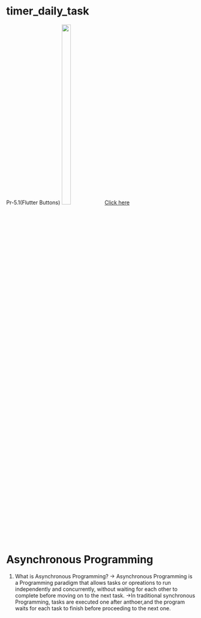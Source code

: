 # timer_daily_task
<p>
  Pr-5.1(Flutter Buttons)
  <img src="https://github.com/Krupaparmar30/timer_daily_task/assets/149374671/d827cc2f-31f0-488d-ba4a-6d9fb2940caf"width=22% height=35%>
  <a href="https://github.com/Krupaparmar30/timer_daily_task/blob/master/lib/daliy_task/flutter_buttons/fluffer_button.dart">Click here </a>
</p>

# Asynchronous Programming
1) What is Asynchronous Programming?
-> Asynchronous Programming is a Programming paradigm that allows tasks or opreations to run independently and concurrently, without waiting for each other to complete before moving on to the next task.
->In traditional synchronous Programming, tasks are executed one after anthoer,and the program waits for each task to finish before proceeding to the next one.
